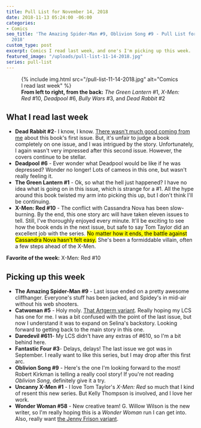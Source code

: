 ```yaml
---
title: Pull List for November 14, 2018
date: 2018-11-13 05:24:00 -06:00
categories:
- Comics
seo_title: 'The Amazing Spider-Man #9, Oblivion Song #9 - Pull List for November 14,
  2018'
custom_type: post
excerpt: Comics I read last week, and one's I'm picking up this week.
featured_image: "/uploads/pull-list-11-14-2018.jpg"
series: pull-list
---
```


<figure class="extendout">
  {% include img.html src="/pull-list-11-14-2018.jpg" alt="Comics I read last week" %}
  <figcaption><strong>From left to right, from the back:</strong> <em>The Green Lantern</em> #1, <em>X-Men: Red</em> #10, <em>Deadpool</em> #6, <em>Bully Wars</em> #3, and <em>Dead Rabbit</em> #2</figcaption>
</figure>

## What I read last week

- **Dead Rabbit #2**- I know, I know. [There wasn't much good coming from me](/2018/10/dead-rabbit-number-1-review-aipt/) about this book's first issue. But, it's unfair to judge a book completely on one issue, and I was intrigued by the story. Unfortunately, I again wasn't very impressed after this second issue. However, the covers continue to be stellar.
- **Deadpool #6** - Ever wonder what Deadpool would be like if he was depressed? Wonder no longer! Lots of cameos in this one, but wasn't really feeling it.
- **The Green Lantern #1** - Ok, so what the hell just happened? I have no idea what is going on in this issue, which is strange for a #1. All the hype around this book twisted my arm into picking this up, but I don't think I'll be continuing.
- **X-Men: Red #10** - The conflict with Cassandra Nova has been slow-burning. By the end, this one story arc will have taken eleven issues to tell. Still, I've thoroughly enjoyed every minute. It'll be exciting to see how the book ends in the next issue, but safe to say Tom Taylor did an excellent job with the series. <mark>No matter how it ends, the battle against Cassandra Nova hasn't felt easy.</mark> She's been a formiddable villain, often a few steps ahead of the X-Men.

**Favorite of the week:** X-Men: Red #10

## Picking up this week

- **The Amazing Spider-Man #9** - Last issue ended on a pretty awesome cliffhanger. Everyone's stuff has been jacked, and Spidey's in mid-air without his web shooters.
- **Catwoman #5** - Holy moly. [That Artgerm variant](https://leagueofcomicgeeks.com/comic/4860616/catwoman-5?variant=3285525). Really hoping my LCS has one for me. I was a bit confused with the point of the last issue, but now I understand it was to expand on Selina's backstory. Looking forward to getting back to the main story in this one.
- **Daredevil #611**- My LCS didn't have any extras of #610, so I'm a bit behind here.
- **Fantastic Four #3**- Delays, delays! The last issue we got was in September. I really want to like this series, but I may drop after this first arc.
- **Oblivion Song #9** - Here's the one I'm looking forward to the most! Robert Kirkman is telling a really cool story! If you're not reading _Oblivion Song_, definitely give it a try.
- **Uncanny X-Men #1** - I love Tom Taylor's _X-Men: Red_ so much that I kind of resent this new series. But Kelly Thompson is involved, and I love her work.
- **Wonder Woman #58** - New creative team! G. Willow Wilson is the new writer, so I'm really hoping this is a _Wonder Woman_ run I can get into. Also, really want [the Jenny Frison variant](https://leagueofcomicgeeks.com/comic/6373462/wonder-woman-58?variant=4993135).
